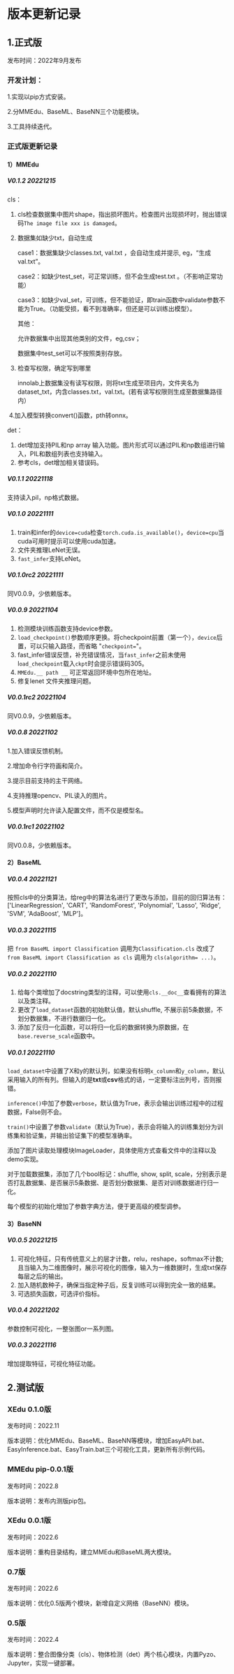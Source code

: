 # 版本更新记录

## 1.正式版

发布时间：2022年9月发布

### 开发计划：

1.实现以pip方式安装。

2.分MMEdu、BaseML、BaseNN三个功能模块。

3.工具持续迭代。

### 正式版更新记录

#### 1）MMEdu

##### V0.1.2 20221215

cls：

1. cls检查数据集中图片shape，指出损坏图片。检查图片出现损坏时，抛出错误码`The image file xxx is damaged`。

2. 数据集如缺少txt，自动生成

   case1：数据集缺少classes.txt, val.txt ，会自动生成并提示, eg，“生成val.txt”。

   case2：如缺少test_set，可正常训练，但不会生成test.txt 。（不影响正常功能）

   case3：如缺少val_set，可训练，但不能验证，即train函数中validate参数不能为True。（功能受损，看不到准确率，但还是可以训练出模型）。

   其他：

   允许数据集中出现其他类别的文件，eg,csv；

   数据集中test_set可以不按照类别存放。

3. 检查写权限，确定写到哪里

   innolab上数据集没有读写权限，则将txt生成至项目内，文件夹名为dataset_txt，内含classes.txt，val.txt。(若有读写权限则生成至数据集路径内）


​	4.加入模型转换convert()函数，pth转onnx。

det：

1. det增加支持PIL和np array 输入功能。图片形式可以通过PIL和np数组进行输入，PIL和数组列表也支持输入。
2. 参考cls，det增加相关错误码。

##### V0.1.1 20221118

支持读入pil，np格式数据。

##### V0.1.0 20221111

1. train和infer的`device=cuda`检查`torch.cuda.is_available()`，`device=cpu`当cuda可用时提示可以使用cuda加速。
2. 文件夹推理LeNet无误。
3. `fast_infer`支持LeNet。

##### V0.1.0rc2 20221111

同V0.0.9，少依赖版本。

##### V0.0.9 20221104

1. 检测模块训练函数支持device参数。
2. `load_checkpoint()`参数顺序更换。将checkpoint前置（第一个），`device`后置，可以只输入路径，而省略 "`checkpoint=`"。
3. fast_infer错误反馈，补充错误情况，当`fast_infer`之前未使用l`oad_checkpoint`载入`ckpt`时会提示错误码305。
4. `MMEdu.__ path __` 可正常返回环境中包所在地址。
5. 修复lenet 文件夹推理问题。

##### V0.0.1rc2 20221104

同V0.0.9，少依赖版本。

##### V0.0.8 20221102

1.加入错误反馈机制。

2.增加命令行字符画和简介。

3.提示目前支持的主干网络。

4.支持推理opencv、PIL读入的图片。

5.模型声明时允许读入配置文件，而不仅是模型名。

##### V0.0.1rc1 20221102

同V0.0.8，少依赖版本。

#### 2）BaseML

##### V0.0.4 20221121

按照cls中的分类算法，给reg中的算法名进行了更改与添加，目前的回归算法有：['LinearRegression', 'CART', 'RandomForest',       'Polynomial', 'Lasso', 'Ridge', 'SVM', 'AdaBoost', 'MLP']。

##### V0.0.3 20221115

把 `from BaseML import Classification`  调用为`Classification.cls`  改成了 `from BaseML import Classification as cls`  调用为 `cls(algorithm= ...)`。

##### V0.0.2 20221110

1.  给每个类增加了docstring类型的注释，可以使用`cls.__doc__`查看拥有的算法以及类注释。
2.  更改了`load_dataset`函数的初始默认值，默认shuffle, 不展示前5条数据，不划分数据集，不进行数据归一化。
3.  添加了反归一化函数，可以将归一化后的数据转换为原数据，在`base.reverse_scale`函数中。

##### V0.0.1 20221110

`load_dataset`中设置了X和y的默认列，如果没有标明`x_column`和`y_column`，默认采用输入的所有列。但输入的是**txt**或**csv**格式的话，一定要标注出列号，否则报错。

`inference()`中加了参数`verbose`，默认值为True，表示会输出训练过程中的过程数据，False则不会。

`train()`中设置了参数`validate`（默认为True），表示会将输入的训练集划分为训练集和验证集，并输出验证集下的模型准确率。

添加了图片读取处理模块ImageLoader，具体使用方式查看文件中的注释以及demo实现。

对于加载数据集，添加了几个bool标记：shuffle, show, split, scale，分别表示是否打乱数据集、是否展示5条数据、是否划分数据集、是否对训练数据进行归一化。

每个模型的初始化增加了参数字典方法，便于更高级的模型调参。

#### 3）BaseNN

##### V0.0.5 20221215

1. 可视化特征，只有传统意义上的层才计数，relu，reshape，softmax不计数;且当输入为二维图像时，展示可视化的图像，输入为一维数据时，生成txt保存每层之后的输出。
2. 加入随机数种子，确保当指定种子后，反复训练可以得到完全一致的结果。
3. 可选损失函数，可选评价指标。

##### V0.0.4 20221202

参数控制可视化，一整张图or一系列图。

##### V0.0.3 20221116

增加提取特征，可视化特征功能。

## 2.测试版

### XEdu 0.1.0版

发布时间：2022.11

版本说明：优化MMEdu、BaseML、BaseNN等模块，增加EasyAPI.bat、EasyInference.bat、EasyTrain.bat三个可视化工具，更新所有示例代码。

### MMEdu pip-0.0.1版

发布时间：2022.8

版本说明：发布内测版pip包。

### XEdu 0.0.1版

发布时间：2022.6

版本说明：重构目录结构，建立MMEdu和BaseML两大模块。

### 0.7版

发布时间：2022.6

版本说明：优化0.5版两个模块，新增自定义网络（BaseNN）模块。

### 0.5版

发布时间：2022.4

版本说明：整合图像分类（cls）、物体检测（det）两个核心模块，内置Pyzo、Jupyter，实现一键部署。

